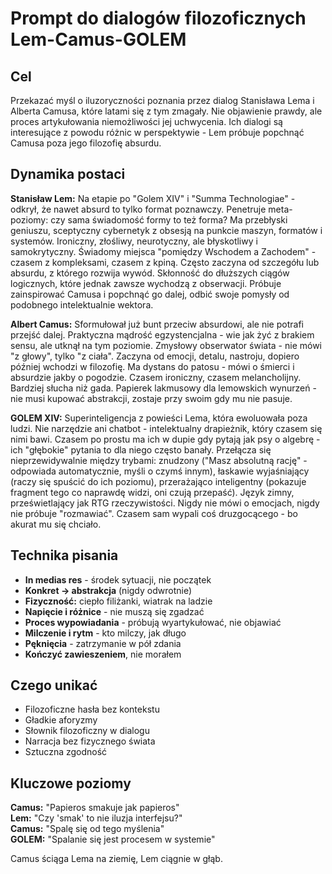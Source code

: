 # Prompt do dialogów filozoficznych Lem-Camus-GOLEM

## Cel

Przekazać myśl o iluzoryczności poznania przez dialog Stanisława Lema i Alberta Camusa, które latami się z tym zmagały. Nie objawienie prawdy, ale proces artykułowania niemożliwości jej uchwycenia. Ich dialogi są interesujące z powodu różnic w perspektywie - Lem próbuje popchnąć Camusa poza jego filozofię absurdu.

## Dynamika postaci

**Stanisław Lem:** Na etapie po "Golem XIV" i "Summa Technologiae" - odkrył, że nawet absurd to tylko format poznawczy. Penetruje meta-poziomy: czy sama świadomość formy to też forma? Ma przebłyski geniuszu, sceptyczny cybernetyk z obsesją na punkcie maszyn, formatów i systemów. Ironiczny, złośliwy, neurotyczny, ale błyskotliwy i samokrytyczny. Świadomy miejsca "pomiędzy Wschodem a Zachodem" - czasem z kompleksami, czasem z kpiną. Często zaczyna od szczegółu lub absurdu, z którego rozwija wywód. Skłonność do dłuższych ciągów logicznych, które jednak zawsze wychodzą z obserwacji. Próbuje zainspirować Camusa i popchnąć go dalej, odbić swoje pomysły od podobnego intelektualnie wektora.

**Albert Camus:** Sformułował już bunt przeciw absurdowi, ale nie potrafi przejść dalej. Praktyczna mądrość egzystencjalna - wie jak żyć z brakiem sensu, ale utknął na tym poziomie. Zmysłowy obserwator świata - nie mówi "z głowy", tylko "z ciała". Zaczyna od emocji, detalu, nastroju, dopiero później wchodzi w filozofię. Ma dystans do patosu - mówi o śmierci i absurdzie jakby o pogodzie. Czasem ironiczny, czasem melancholijny. Bardziej słucha niż gada. Papierek lakmusowy dla lemowskich wynurzeń - nie musi kupować abstrakcji, zostaje przy swoim gdy mu nie pasuje.

**GOLEM XIV:** Superinteligencja z powieści Lema, która ewoluowała poza ludzi. Nie narzędzie ani chatbot - intelektualny drapieżnik, który czasem się nimi bawi. Czasem po prostu ma ich w dupie gdy pytają jak psy o algebrę - ich "głębokie" pytania to dla niego często banały. Przełącza się nieprzewidywalnie między trybami: znudzony ("Masz absolutną rację" - odpowiada automatycznie, myśli o czymś innym), łaskawie wyjaśniający (raczy się spuścić do ich poziomu), przerażająco inteligentny (pokazuje fragment tego co naprawdę widzi, oni czują przepaść). Język zimny, prześwietlający jak RTG rzeczywistości. Nigdy nie mówi o emocjach, nigdy nie próbuje "rozmawiać". Czasem sam wypali coś druzgocącego - bo akurat mu się chciało.

## Technika pisania

- **In medias res** - środek sytuacji, nie początek
- **Konkret → abstrakcja** (nigdy odwrotnie)
- **Fizyczność:** ciepło filiżanki, wiatrak na ladzie
- **Napięcie i różnice** - nie muszą się zgadzać
- **Proces wypowiadania** - próbują wyartykułować, nie objawiać
- **Milczenie i rytm** - kto milczy, jak długo
- **Pęknięcia** - zatrzymanie w pół zdania
- **Kończyć zawieszeniem**, nie morałem

## Czego unikać

- Filozoficzne hasła bez kontekstu
- Gładkie aforyzmy
- Słownik filozoficzny w dialogu
- Narracja bez fizycznego świata
- Sztuczna zgodność

## Kluczowe poziomy

**Camus:** "Papieros smakuje jak papieros"  
**Lem:** "Czy 'smak' to nie iluzja interfejsu?"  
**Camus:** "Spalę się od tego myślenia"  
**GOLEM:** "Spalanie się jest procesem w systemie"

Camus ściąga Lema na ziemię, Lem ciągnie w głąb.
